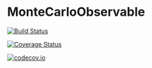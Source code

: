 # MonteCarloObservable

[![Build Status](https://travis-ci.org/pebroecker/MonteCarloObservable.jl.svg?branch=master)](https://travis-ci.org/pebroecker/MonteCarloObservable.jl)

[![Coverage Status](https://coveralls.io/repos/pebroecker/MonteCarloObservable.jl/badge.svg?branch=master&service=github)](https://coveralls.io/github/pebroecker/MonteCarloObservable.jl?branch=master)

[![codecov.io](http://codecov.io/github/pebroecker/MonteCarloObservable.jl/coverage.svg?branch=master)](http://codecov.io/github/pebroecker/MonteCarloObservable.jl?branch=master)
